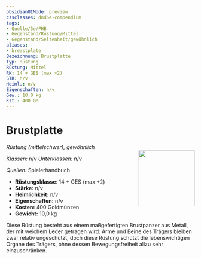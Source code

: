 ```yaml
---
obsidianUIMode: preview
cssclasses: dnd5e-compendium
tags:
- Quelle/5e/PHB
- Gegenstand/Rüstung/Mittel
- Gegenstand/Seltenheit/gewöhnlich
aliases:
- breastplate
Bezeichnung: Brustplatte
Typ: Rüstung
Rüstung: Mittel
RK: 14 + GES (max +2)
STR: n/v
Heiml.: n/v
Eigenschaften: n/v
Gew.: 10,0 kg
Kst.: 400 GM
---
```

# Brustplatte
*Rüstung (mittelschwer), gewöhnlich*  
<img src="Symbolik/Gegenstände.webp" align="right" width="150">

_Klassen:_ n/v 
_Unterklassen:_  n/v

_Quellen:_ Spielerhandbuch

- **Rüstungsklasse**: 14 + GES (max +2)
- **Stärke:** n/v
- **Heimlichkeit:** n/v
- **Eigenschaften:** n/v
- **Kosten:** 400 Goldmünzen
- **Gewicht:** 10,0 kg

Diese Rüstung besteht aus einem maßgefertigten Brustpanzer aus Metall, der mit weichem Leder getragen wird. Arme und Beine des Trägers bleiben zwar relativ ungeschützt, doch diese Rüstung schützt die lebenswichtigen Organe des Trägers, ohne dessen Bewegungsfreiheit allzu sehr einzuschränken.